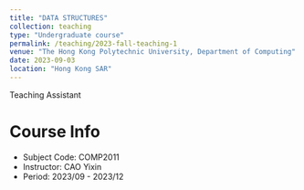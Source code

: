 ```yaml
---
title: "DATA STRUCTURES"
collection: teaching
type: "Undergraduate course"
permalink: /teaching/2023-fall-teaching-1
venue: "The Hong Kong Polytechnic University, Department of Computing"
date: 2023-09-03
location: "Hong Kong SAR"
---
```


Teaching Assistant

Course Info
======

* Subject Code:  COMP2011       
* Instructor:    CAO Yixin      
* Period:        2023/09 - 2023/12     

